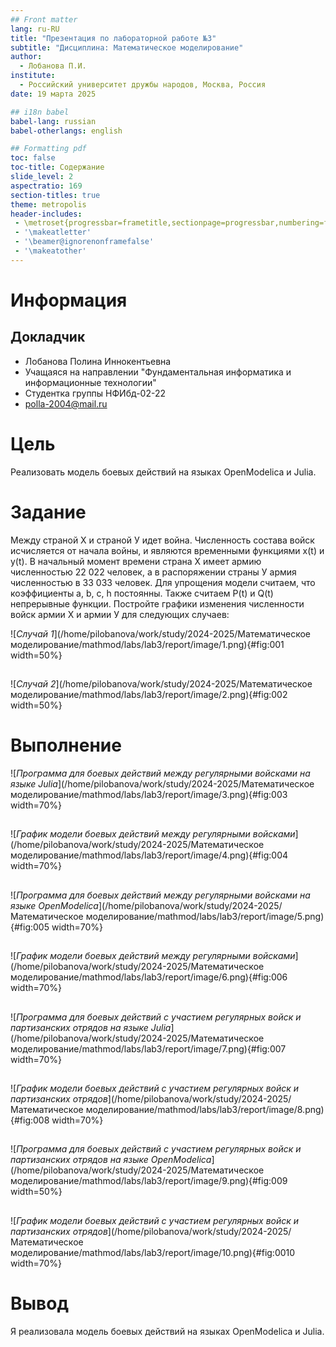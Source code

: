 ```yaml
---
## Front matter
lang: ru-RU
title: "Презентация по лабораторной работе №3"
subtitle: "Дисциплина: Математическое моделирование"
author:
  - Лобанова П.И.
institute:
  - Российский университет дружбы народов, Москва, Россия
date: 19 марта 2025

## i18n babel
babel-lang: russian
babel-otherlangs: english

## Formatting pdf
toc: false
toc-title: Содержание
slide_level: 2
aspectratio: 169
section-titles: true
theme: metropolis
header-includes:
 - \metroset{progressbar=frametitle,sectionpage=progressbar,numbering=fraction}
 - '\makeatletter'
 - '\beamer@ignorenonframefalse'
 - '\makeatother'
---
```


# Информация

## Докладчик


  * Лобанова Полина Иннокентьевна
  * Учащаяся на направлении "Фундаментальная информатика и информационные технологии"
  * Студентка группы НФИбд-02-22
  * [polla-2004@mail.ru](polla-2004@mail.ru)

# Цель

Реализовать модель боевых действий на языках OpenModelica и Julia.

# Задание

Между страной Х и страной У идет война. Численность состава войск исчисляется от начала войны, и являются временными функциями x(t) и y(t). В начальный момент времени страна Х имеет армию численностью 22 022 человек, а в распоряжении страны У армия численностью в 33 033 человек. Для упрощения модели считаем, что коэффициенты a, b, c, h постоянны. Также считаем P(t) и Q(t) непрерывные функции.
Постройте графики изменения численности войск армии Х и армии У для следующих случаев:

![*Случай 1*](/home/pilobanova/work/study/2024-2025/Математическое моделирование/mathmod/labs/lab3/report/image/1.png){#fig:001 width=50%}

##

![*Случай 2*](/home/pilobanova/work/study/2024-2025/Математическое моделирование/mathmod/labs/lab3/report/image/2.png){#fig:002 width=50%}

# Выполнение 

![*Программа для боевых действий между регулярными войсками на языке Julia*](/home/pilobanova/work/study/2024-2025/Математическое моделирование/mathmod/labs/lab3/report/image/3.png){#fig:003 width=70%}

##

![*График модели боевых действий между регулярными войсками*](/home/pilobanova/work/study/2024-2025/Математическое моделирование/mathmod/labs/lab3/report/image/4.png){#fig:004 width=70%}

## 

![*Программа для боевых действий между регулярными войсками на языке OpenModelica*](/home/pilobanova/work/study/2024-2025/Математическое моделирование/mathmod/labs/lab3/report/image/5.png){#fig:005 width=70%}

## 

![*График модели боевых действий между регулярными войсками*](/home/pilobanova/work/study/2024-2025/Математическое моделирование/mathmod/labs/lab3/report/image/6.png){#fig:006 width=70%}

## 

![*Программа для боевых действий с участием регулярных войск и партизанских отрядов на языке Julia*](/home/pilobanova/work/study/2024-2025/Математическое моделирование/mathmod/labs/lab3/report/image/7.png){#fig:007 width=70%}

## 

![*График модели боевых действий с участием регулярных войск и партизанских отрядов*](/home/pilobanova/work/study/2024-2025/Математическое моделирование/mathmod/labs/lab3/report/image/8.png){#fig:008 width=70%}

## 

![*Программа для боевых действий с участием регулярных войск и партизанских отрядов на языке OpenModelica*](/home/pilobanova/work/study/2024-2025/Математическое моделирование/mathmod/labs/lab3/report/image/9.png){#fig:009 width=50%}

## 
![*График модели боевых действий с участием регулярных войск и партизанских отрядов*](/home/pilobanova/work/study/2024-2025/Математическое моделирование/mathmod/labs/lab3/report/image/10.png){#fig:0010 width=70%}

# Вывод

Я реализовала модель боевых действий на языках OpenModelica и Julia.


